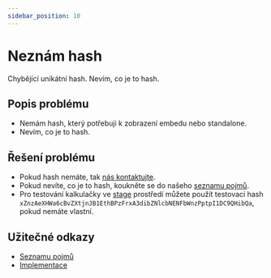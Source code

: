 ```yaml
---
sidebar_position: 10
---
```


# Neznám hash

Chybějící unikátní hash. Nevím, co je to hash.

## Popis problému

- Nemám hash, který potřebuji k zobrazení embedu nebo standalone.
- Nevím, co je to hash.

## Řešení problému

- Pokud hash nemáte, tak [nás kontaktujte](../kontakt).
- Pokud nevíte, co je to hash, koukněte se do našeho [seznamu pojmů](../tutorial-zaklady/jak-to-funguje#pojmy).
- Pro testování kalkulačky ve [stage](../tutorial-implementace/embedovane-reseni#stage-boolean) prostředí můžete použít testovací hash `xZnzAeXHWa6cBvZXtjnJB1EthBPzFrxA3dibZNlcbNENFbWnzPptpI1DC9QHibQa`, pokud nemáte vlastní.

## Užitečné odkazy

- [Seznamu pojmů](../tutorial-zaklady/jak-to-funguje#pojmy)
- [Implementace](../tutorial-implementace/uvod)
